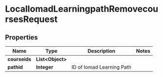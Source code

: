 

# LocalIomadLearningpathRemovecoursesRequest


## Properties

| Name | Type | Description | Notes |
|------------ | ------------- | ------------- | -------------|
|**courseids** | **List&lt;Object&gt;** |  |  |
|**pathid** | **Integer** | ID of Iomad Learning Path |  |



